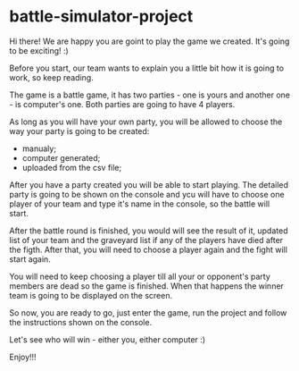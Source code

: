 # battle-simulator-project

Hi there! We are happy you are goint to play the game we created. It's going to be exciting! :)

Before you start, our team wants to explain you a little bit how it is going to work, so keep reading.

The game is a battle game, it has two parties - one is yours and another one - is computer's one.
Both parties are going to have 4 players.

As long as you will have your own party, you will be allowed to choose the way your party is going to be created:
- manualy;
- computer generated;
- uploaded from the csv file;

After you have a party created you will be able to start playing. The detailed party is going to be shown on the console
and ycu will have to choose one player of your team and type it's name in the console, so the battle will start. 

After the battle round is finished, you would will see the result of it, updated list of your team and the graveyard list if any
of the players have died after the figth. After that, you will need to choose a player again and the fight will start again.

You will need to keep choosing a player till all your or opponent's party members are dead so the game is finished.
When that happens the winner team is going to be displayed on the screen.

So now, you are ready to go, just enter the game, run the project and follow the instructions shown on the console.

Let's see who will win - either you, either computer :)

Enjoy!!! 
